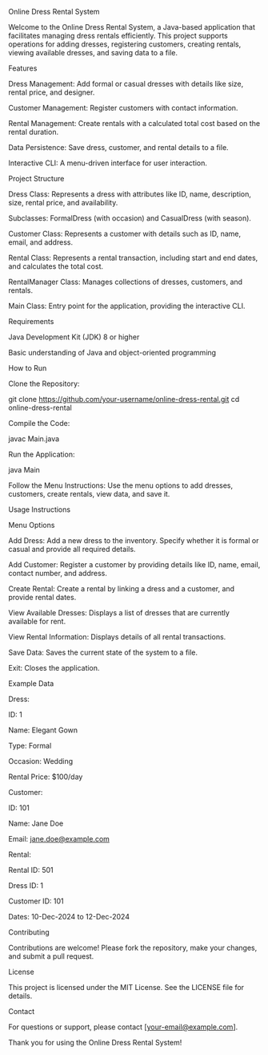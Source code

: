 Online Dress Rental System

Welcome to the Online Dress Rental System, a Java-based application that facilitates managing dress rentals efficiently. This project supports operations for adding dresses, registering customers, creating rentals, viewing available dresses, and saving data to a file.

Features

Dress Management: Add formal or casual dresses with details like size, rental price, and designer.

Customer Management: Register customers with contact information.

Rental Management: Create rentals with a calculated total cost based on the rental duration.

Data Persistence: Save dress, customer, and rental details to a file.

Interactive CLI: A menu-driven interface for user interaction.

Project Structure

Dress Class: Represents a dress with attributes like ID, name, description, size, rental price, and availability.

Subclasses: FormalDress (with occasion) and CasualDress (with season).

Customer Class: Represents a customer with details such as ID, name, email, and address.

Rental Class: Represents a rental transaction, including start and end dates, and calculates the total cost.

RentalManager Class: Manages collections of dresses, customers, and rentals.

Main Class: Entry point for the application, providing the interactive CLI.

Requirements

Java Development Kit (JDK) 8 or higher

Basic understanding of Java and object-oriented programming

How to Run

Clone the Repository:

git clone https://github.com/your-username/online-dress-rental.git
cd online-dress-rental

Compile the Code:

javac Main.java

Run the Application:

java Main

Follow the Menu Instructions:
Use the menu options to add dresses, customers, create rentals, view data, and save it.

Usage Instructions

Menu Options

Add Dress: Add a new dress to the inventory. Specify whether it is formal or casual and provide all required details.

Add Customer: Register a customer by providing details like ID, name, email, contact number, and address.

Create Rental: Create a rental by linking a dress and a customer, and provide rental dates.

View Available Dresses: Displays a list of dresses that are currently available for rent.

View Rental Information: Displays details of all rental transactions.

Save Data: Saves the current state of the system to a file.

Exit: Closes the application.

Example Data

Dress:

ID: 1

Name: Elegant Gown

Type: Formal

Occasion: Wedding

Rental Price: $100/day

Customer:

ID: 101

Name: Jane Doe

Email: jane.doe@example.com

Rental:

Rental ID: 501

Dress ID: 1

Customer ID: 101

Dates: 10-Dec-2024 to 12-Dec-2024

Contributing

Contributions are welcome! Please fork the repository, make your changes, and submit a pull request.

License

This project is licensed under the MIT License. See the LICENSE file for details.

Contact

For questions or support, please contact [your-email@example.com].

Thank you for using the Online Dress Rental System!

